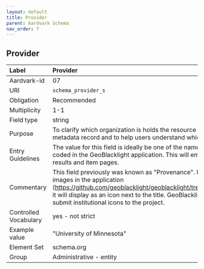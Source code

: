 ```yaml
---
layout: default
title: Provider
parent: Aardvark Schema
nav_order: 7
---
```


## Provider

| Label                 | Provider                |
|:----------------------|:------------------------|
| Aardvark-id           | 07                      |
| URI                   | `schema_provider_s`     |
| Obligation            | Recommended             |
| Multiplicity          | 1-1                     |
| Field type            | string                  |
| Purpose               | To clarify which organization is holds the resource or acts as the custodian for the metadata record and to help users understand which resources they can access |
| Entry Guidelines      | The value for this field is ideally be one of the names for each institution that have been coded in the GeoBlacklight application. This will embed the correct icon into the search results and item pages. |
| Commentary            | This field previously was known as "Provenance". If the value matches one of the SVG images in the application (https://github.com/geoblacklight/geoblacklight/tree/main/app/assets/images/blacklight), it will display as an icon next to the title. GeoBlacklight organizations are encouraged to submit institutional icons to the project. |
| Controlled Vocabulary | yes - not strict        |
| Example value         | "University of Minnesota" |
| Element Set           | schema.org              |
| Group                 | Administrative - entity |
